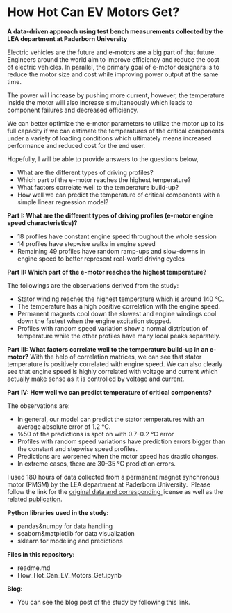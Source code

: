 
# How Hot Can EV Motors Get? #

**A data-driven approach using test bench measurements collected by the LEA department at Paderborn University**

Electric vehicles are the future and e-motors are a big part of that future.
Engineers around the world aim to improve efficiency and reduce the cost of electric vehicles. In parallel, the primary goal of e-motor designers is to reduce the motor size and cost while improving power output at the same time.

The power will increase by pushing more current, however, the temperature inside the motor will also increase simultaneously which leads to component failures and decreased efficiency.


We can better optimize the e-motor parameters to utilize the motor up to its full capacity if we can estimate the temperatures of the critical components under a variety of loading conditions which ultimately means increased performance and reduced cost for the end user.

Hopefully, I will be able to provide answers to the questions below,
* What are the different types of driving profiles?
* Which part of the e-motor reaches the highest temperature?
* What factors correlate well to the temperature build-up?
* How well we can predict the temperature of critical components with a simple linear regression model?

**Part I: What are the different types of driving profiles (e-motor engine speed characteristics)?**
* 18 profiles have constant engine speed throughout the whole session
* 14 profiles have stepwise walks in engine speed
* Remaining 49 profiles have random ramp-ups and slow-downs in engine speed to better represent real-world driving cycles


**Part II: Which part of the e-motor reaches the highest temperature?**

The followings are the observations derived from the study:
* Stator winding reaches the highest temperature which is around 140 °C.
* The temperature has a high positive correlation with the engine speed.
* Permanent magnets cool down the slowest and engine windings cool down the fastest when the engine excitation stopped.
* Profiles with random speed variation show a normal distribution of temperature while the other profiles have many local peaks separately.


**Part III: What factors correlate well to the temperature build-up in an e-motor?**
With the help of correlation matrices, we can see that stator temperature is positively correlated with engine speed. We can also clearly see that engine speed is highly correlated with voltage and current which actually make sense as it is controlled by voltage and current.

**Part IV: How well we can predict temperature of critical components?**

The observations are:
* In general, our model can predict the stator temperatures with an average absolute error of 1.2 °C.
* %50 of the predictions is spot on with 0.7–0.2 °C error
* Profiles with random speed variations have prediction errors bigger than the constant and stepwise speed profiles.
* Predictions are worsened when the motor speed has drastic changes.
* In extreme cases, there are 30–35 °C prediction errors.


I used 180 hours of data collected from a permanent magnet synchronous motor (PMSM) by the LEA department at Paderborn University. 
Please follow the link for the [original data and corresponding ](https://www.kaggle.com/datasets/wkirgsn/electric-motor-temperature)license as well as the related [publication](https://ieeexplore.ieee.org/abstract/document/9296842).


**Python libraries used in the study:**

* pandas&numpy for data handling 
* seaborn&matplotlib for data visualization
* sklearn for modeling and predictions

**Files in this repository:**

* readme.md
* How_Hot_Can_EV_Motors_Get.ipynb

**Blog:**
* You can see the blog post of the study by following this link.
